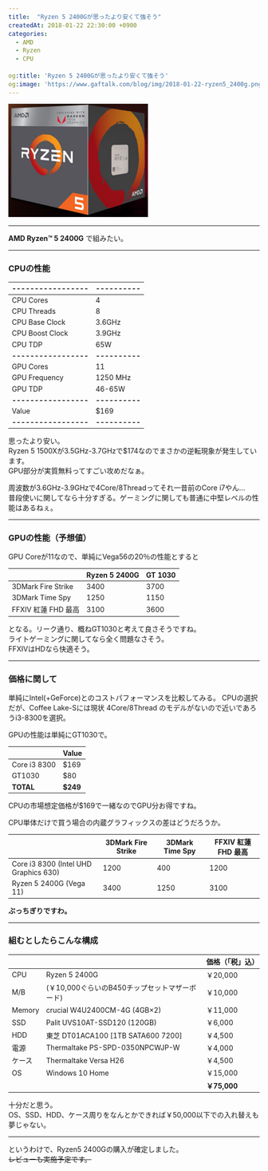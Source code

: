 ```yaml
---
title:  "Ryzen 5 2400Gが思ったより安くて強そう"
createdAt: 2018-01-22 22:30:00 +0900
categories: 
  - AMD
  - Ryzen
  - CPU

og:title: 'Ryzen 5 2400Gが思ったより安くて強そう'
og:image: 'https://www.gaftalk.com/blog/img/2018-01-22-ryzen5_2400g.png'
---
```


![](/blog/img/2018-01-22-ryzen5_2400g.png)

***

**AMD Ryzen™ 5 2400G** で組みたい。

***

### CPUの性能

|-----------------|----------|
|-----------------|----------|
| CPU Cores       | 4        |
| CPU Threads     | 8        |
| CPU Base Clock  | 3.6GHz   |
| CPU Boost Clock | 3.9GHz   |
| CPU TDP         | 65W      |
|**-----------------**|**----------**|
| GPU Cores       | 11       |
| GPU Frequency   | 1250 MHz |
| GPU TDP         | 46-65W   |
|**-----------------**|**----------**|
| Value         | $169   |
|**-----------------**|**----------**|

思ったより安い。  
Ryzen 5 1500Xが3.5GHz-3.7GHzで$174なのでまさかの逆転現象が発生しています。  
GPU部分が実質無料ってすごい攻めだなぁ。

周波数が3.6GHz-3.9GHzで4Core/8Threadってそれ一昔前のCore i7やん…   
普段使いに関してなら十分すぎる。ゲーミングに関しても普通に中堅レベルの性能はあるねぇ。

***

### GPUの性能（予想値）
GPU Coreが11なので、単純にVega56の20％の性能とすると

|                    | Ryzen 5 2400G | GT 1030 |
|--------------------|---------------|---------|
| 3DMark Fire Strike | 3400          | 3700    |
| 3DMark Time Spy    | 1250          | 1150    |
| FFXIV 紅蓮 FHD 最高     | 3100          | 3600    |

となる。リーク通り、概ねGT1030と考えて良さそうですね。  
ライトゲーミングに関してなら全く問題なさそう。  
FFXIVはHDなら快適そう。

***

### 価格に関して

単純にIntel(+GeForce)とのコストパフォーマンスを比較してみる。
CPUの選択だが、Coffee Lake-Sには現状 4Core/8Thread のモデルがないので近いであろうi3-8300を選択。

GPUの性能は単純にGT1030で。

|              | Value |
|--------------|-------|
| Core i3 8300 | $169  |
| GT1030       | $80   |
| **TOTAL**    | **$249**  |

CPUの市場想定価格が$169で一緒なのでGPU分お得ですね。  

CPU単体だけで買う場合の内蔵グラフィックスの差はどうだろうか。

|                                       | 3DMark Fire Strike | 3DMark Time Spy | FFXIV 紅蓮 FHD 最高 |
|---------------------------------------|--------------------|-----------------|---------------------|
| Core i3 8300 (Intel UHD Graphics 630) | 1200               | 400             | 1200                |
| Ryzen 5 2400G (Vega 11)               | 3400               | 1250            | 3100                |

**ぶっちぎりですわ。**  

***

### 組むとしたらこんな構成

|        |                                               | 価格（「税」込） |
|--------|-----------------------------------------------|------------------|
| CPU    | Ryzen 5 2400G                                 | ￥20,000          |
| M/B    | (￥10,000ぐらいのB450チップセットマザーボード) | ￥10,000          |
| Memory | crucial W4U2400CM-4G (4GB×2)                  | ￥11,000          |
| SSD    | Palit UVS10AT-SSD120 (120GB)                  | ￥6,000           |
| HDD    | 東芝 DT01ACA100 [1TB SATA600 7200]            | ￥4,500           |
| 電源   | Thermaltake PS-SPD-0350NPCWJP-W               | ￥4,000           |
| ケース | Thermaltake Versa H26                         | ￥4,500           |
| OS     | Windows 10 Home                               | ￥15,000          |
|        |                                               | **￥75,000**          |


十分だと思う。  
OS、SSD、HDD、ケース周りをなんとかできれば￥50,000以下での入れ替えも夢じゃない。

***

というわけで、Ryzen5 2400Gの購入が確定しました。  
~~レビューも実施予定です。~~

